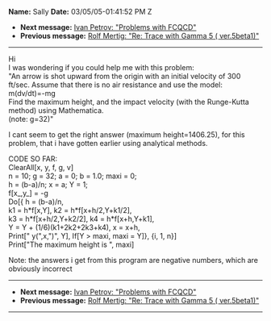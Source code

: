 **Name:** Sally
**Date:** 03/05/05-01:41:52 PM Z

  - **Next message:** [Ivan Petrov: "Problems with FCQCD"](0261.html)
  - **Previous message:** [Rolf Mertig: "Re: Trace with Gamma 5 (
    ver.5beta1)"](0259.html)

-----

Hi  
I was wondering if you could help me with this problem:  
"An arrow is shot upward from the origin with an initial velocity of 300
ft/sec. Assume that there is no air resistance and use the model:  
m(dv/dt)=-mg  
Find the maximum height, and the impact velocity (with the Runge-Kutta
method) using Mathematica.  
(note: g=32)"  

I cant seem to get the right answer (maximum height=1406.25), for this
problem, that i have gotten earlier using analytical methods.  

CODE SO FAR:  
ClearAll[x, y, f, g, v]  
n = 10; g = 32; a = 0; b = 1.0; maxi = 0;  
h = (b-a)/n; x = a; Y = 1;  
f[x\_,y\_] = -g  
Do[{ h = (b-a)/n,  
k1 = h\*f[x,Y], k2 = h\*f[x+h/2,Y+k1/2],  
k3 = h\*f[x+h/2,Y+k2/2], k4 = h\*f[x+h,Y+k1],  
Y = Y + (1/6)(k1+2k2+2k3+k4), x = x+h,  
Print[" y(",x,")", Y], If[Y \> maxi, maxi = Y]}, {i, 1,
n}]  
Print["The maximum height is ", maxi]  

Note: the answers i get from this program are negative numbers, which
are obviously incorrect  

-----

  - **Next message:** [Ivan Petrov: "Problems with FCQCD"](0261.html)
  - **Previous message:** [Rolf Mertig: "Re: Trace with Gamma 5 (
    ver.5beta1)"](0259.html)

-----

